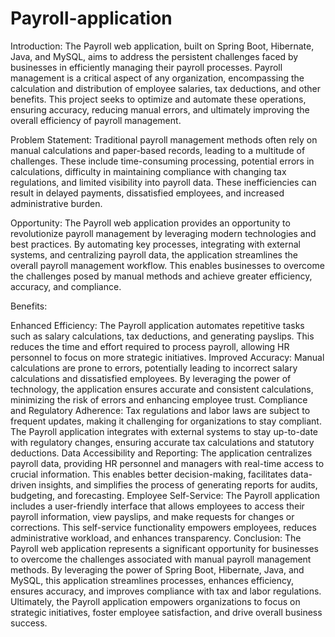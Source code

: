 # Payroll-application
Introduction:
The Payroll web application, built on Spring Boot, Hibernate, Java, and MySQL, aims to address the persistent challenges faced by businesses in efficiently managing their payroll processes. Payroll management is a critical aspect of any organization, encompassing the calculation and distribution of employee salaries, tax deductions, and other benefits. This project seeks to optimize and automate these operations, ensuring accuracy, reducing manual errors, and ultimately improving the overall efficiency of payroll management.

Problem Statement:
Traditional payroll management methods often rely on manual calculations and paper-based records, leading to a multitude of challenges. These include time-consuming processing, potential errors in calculations, difficulty in maintaining compliance with changing tax regulations, and limited visibility into payroll data. These inefficiencies can result in delayed payments, dissatisfied employees, and increased administrative burden.

Opportunity:
The Payroll web application provides an opportunity to revolutionize payroll management by leveraging modern technologies and best practices. By automating key processes, integrating with external systems, and centralizing payroll data, the application streamlines the overall payroll management workflow. This enables businesses to overcome the challenges posed by manual methods and achieve greater efficiency, accuracy, and compliance.

Benefits:

Enhanced Efficiency: The Payroll application automates repetitive tasks such as salary calculations, tax deductions, and generating payslips. This reduces the time and effort required to process payroll, allowing HR personnel to focus on more strategic initiatives.
Improved Accuracy: Manual calculations are prone to errors, potentially leading to incorrect salary calculations and dissatisfied employees. By leveraging the power of technology, the application ensures accurate and consistent calculations, minimizing the risk of errors and enhancing employee trust.
Compliance and Regulatory Adherence: Tax regulations and labor laws are subject to frequent updates, making it challenging for organizations to stay compliant. The Payroll application integrates with external systems to stay up-to-date with regulatory changes, ensuring accurate tax calculations and statutory deductions.
Data Accessibility and Reporting: The application centralizes payroll data, providing HR personnel and managers with real-time access to crucial information. This enables better decision-making, facilitates data-driven insights, and simplifies the process of generating reports for audits, budgeting, and forecasting.
Employee Self-Service: The Payroll application includes a user-friendly interface that allows employees to access their payroll information, view payslips, and make requests for changes or corrections. This self-service functionality empowers employees, reduces administrative workload, and enhances transparency.
Conclusion:
The Payroll web application represents a significant opportunity for businesses to overcome the challenges associated with manual payroll management methods. By leveraging the power of Spring Boot, Hibernate, Java, and MySQL, this application streamlines processes, enhances efficiency, ensures accuracy, and improves compliance with tax and labor regulations. Ultimately, the Payroll application empowers organizations to focus on strategic initiatives, foster employee satisfaction, and drive overall business success.
